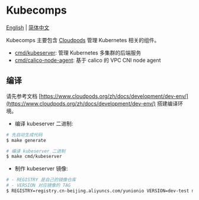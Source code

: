 # Kubecomps

[English](./README.md) | [简体中文](./README-CN.md)

Kubecomps 主要包含 [Cloudpods](https://github.com/yunionio/cloudpods) 管理 Kubernetes 相关的组件。

- [cmd/kubeserver](./cmd/kubeserver): 管理 Kubernetes 多集群的后端服务
- [cmd/calico-node-agent](./cmd/calico-node-agent): 基于 calico 的 VPC CNI node agent

## 编译

请先参考文档 [https://www.cloudpods.org/zh/docs/development/dev-env/](https://www.cloudpods.org/zh/docs/development/dev-env/) 搭建编译环境。

- 编译 kubeserver 二进制:

```bash
# 先自动生成代码
$ make generate

# 编译 kubeserver 二进制
$ make cmd/kubeserver
```

- 制作 kubeserver 镜像:

```bash
# - REGISTRY 是自己的镜像仓库
# - VERSION 对应镜像的 TAG
$ REGISTRY=registry.cn-beijing.aliyuncs.com/yunionio VERSION=dev-test make image kubeserver
```
